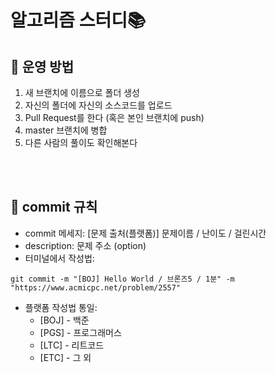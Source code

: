 # 알고리즘 스터디📚

## 📌 운영 방법

1. 새 브랜치에 이름으로 폴더 생성
2. 자신의 폴더에 자신의 소스코드를 업로드
3. Pull Request를 한다 (혹은 본인 브랜치에 push)
4. master 브랜치에 병합
5. 다른 사람의 풀이도 확인해본다

<br><br>

## 📌 commit 규칙

- commit 메세지: [문제 출처(플랫폼)] 문제이름 / 난이도 / 걸린시간
- description: 문제 주소 (option)
- 터미널에서 작성법:

```
git commit -m "[BOJ] Hello World / 브론즈5 / 1분" -m "https://www.acmicpc.net/problem/2557"

```

- 플랫폼 작성법 통일:
  - [BOJ] - 백준
  - [PGS] - 프로그래머스
  - [LTC] - 리트코드
  - [ETC] - 그 외

